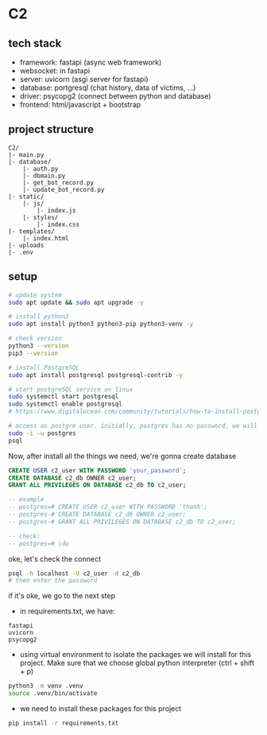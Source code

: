 # C2

## tech stack
+ framework: fastapi (async web framework)
+ websocket: in fastapi
+ server: uvicorn (asgi server for fastapi)
+ database: portgresql (chat history, data of victims, ...)
+ driver: psycopg2 (connect between python and database)
+ frontend: html/javascript + bootstrap

## project structure
```text
C2/
|- main.py 
|- database/
    |- auth.py
    |- dbmain.py
    |- get_bot_record.py
    |- update_bot_record.py
|- static/
    |- js/
        |- index.js
    |- styles/
        |- index.css
|- templates/
    |- index.html
|- uploads
|- .env
```
## setup

```bash
# update system
sudo apt update && sudo apt upgrade -y

# install python3
sudo apt install python3 python3-pip python3-venv -y

# check version
python3 --version
pip3 --version

# install PostgreSQL
sudo apt install postgresql postgresql-contrib -y

# start postgreSQL service on linux
sudo systemctl start postgresql
sudo systemctl enable postgresql
# https://www.digitalocean.com/community/tutorials/how-to-install-postgresql-on-ubuntu-20-04-quickstart

# access as postgre user. initially, postgres has no password, we will just access it in local. Then after all, we just exit the session to back.
sudo -i -u postgres
psql
```

Now, after install all the things we need, we're gonna create database

```sql
CREATE USER c2_user WITH PASSWORD 'your_password';
CREATE DATABASE c2_db OWNER c2_user;
GRANT ALL PRIVILEGES ON DATABASE c2_db TO c2_user;

-- example
-- postgres=# CREATE USER c2_user WITH PASSWORD 'thanh';
-- postgres-# CREATE DATABASE c2_db OWNER c2_user;
-- postgres-# GRANT ALL PRIVILEGES ON DATABASE c2_db TO c2_user;

-- check:
-- postgres=# \du

```

oke, let's check the connect
```bash
psql -h localhost -U c2_user -d c2_db
# then enter the password
```

if it's oke, we go to the next step

+ in requirements.txt, we have:
```text
fastapi
uvicorn
psycopg2
```

+ using virtual environment to isolate the packages we will install for this project. Make sure that we choose global python interpreter (ctrl + shift + p)

```bash
python3 -m venv .venv
source .venv/bin/activate
```

+ we need to install these packages for this project
```bash
pip install -r requirements.txt
```

